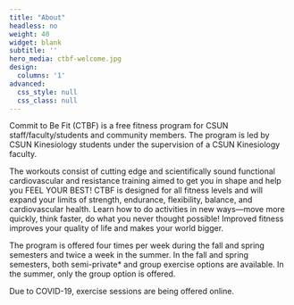 ```yaml
---
title: "About"
headless: no
weight: 40
widget: blank
subtitle: ''
hero_media: ctbf-welcome.jpg
design:
  columns: '1'
advanced:
  css_style: null
  css_class: null
---
```


Commit to Be Fit (CTBF) is a free fitness program for CSUN staff/faculty/students and community members. The program is led by CSUN Kinesiology students under the supervision of a CSUN Kinesiology faculty.

The workouts consist of cutting edge and scientifically sound functional cardiovascular and resistance training aimed to get you in shape and help you FEEL YOUR BEST! CTBF is designed for all fitness levels and will expand your limits of strength, endurance, flexibility, balance, and cardiovascular health. Learn how to do activities in new ways—move more quickly, think faster, do what you never thought possible! Improved fitness improves your quality of life and makes your world bigger.

The program is offered four times per week during the fall and spring semesters and twice a week in the summer. In the fall and spring semesters, both semi-private* and group exercise options are available. In the summer, only the group option is offered.

Due to COVID-19, exercise sessions are being offered online.